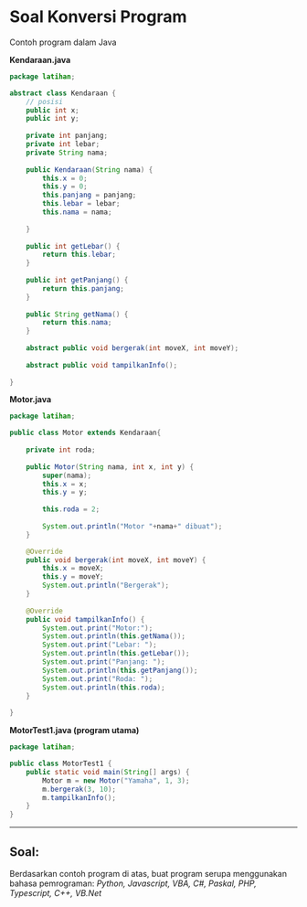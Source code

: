 # Soal Konversi Program

Contoh program dalam Java

**Kendaraan.java**
```java
package latihan;

abstract class Kendaraan {
    // posisi
    public int x;
    public int y;
    
    private int panjang;
    private int lebar;
    private String nama;
    
    public Kendaraan(String nama) {
        this.x = 0;
        this.y = 0;
        this.panjang = panjang;
        this.lebar = lebar;
        this.nama = nama;
        
    }
    
    public int getLebar() {
        return this.lebar;
    }
    
    public int getPanjang() {
        return this.panjang;
    }
    
    public String getNama() {
        return this.nama;
    }
    
    abstract public void bergerak(int moveX, int moveY);
    
    abstract public void tampilkanInfo();
    
}

```

**Motor.java**
```java
package latihan;

public class Motor extends Kendaraan{
    
    private int roda;
    
    public Motor(String nama, int x, int y) {
        super(nama);
        this.x = x;
        this.y = y;
        
        this.roda = 2;
        
        System.out.println("Motor "+nama+" dibuat");
    }

    @Override
    public void bergerak(int moveX, int moveY) {
        this.x = moveX;
        this.y = moveY;
        System.out.println("Bergerak");
    }
    
    @Override
    public void tampilkanInfo() {
        System.out.print("Motor:");
        System.out.println(this.getNama());
        System.out.print("Lebar: ");
        System.out.println(this.getLebar());
        System.out.print("Panjang: ");
        System.out.println(this.getPanjang());
        System.out.print("Roda: ");
        System.out.println(this.roda);
    }
    
}

```

**MotorTest1.java (program utama)**
```java
package latihan;

public class MotorTest1 {
    public static void main(String[] args) {
        Motor m = new Motor("Yamaha", 1, 3);
        m.bergerak(3, 10);
        m.tampilkanInfo();
    }
}

```

---

## Soal:
Berdasarkan contoh program di atas, buat program serupa menggunakan bahasa pemrograman: _Python, Javascript, VBA, C#, Paskal, PHP, Typescript, C++, VB.Net_
